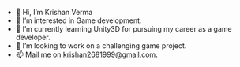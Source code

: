 - 👋 Hi, I’m Krishan Verma
- 👀 I’m interested in Game development.
- 🌱 I’m currently learning Unity3D for pursuing my career as a game developer.
- 💞️ I’m looking to work on a challenging game project.
- 📫 Mail me on krishan2681999@gmail.com.

<!---
Krishan-verma/Krishan-verma is a ✨ special ✨ repository because its `README.md` (this file) appears on your GitHub profile.
You can click the Preview link to take a look at your changes.
--->
